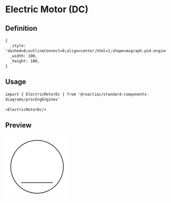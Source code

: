 # Electric Motor (DC)

## Definition

```
{
  _style: 'dashed=0;outlineConnect=0;align=center;html=1;shape=mxgraph.pid.engines.electric_motor_(dc);fontSize=45;',
  _width: 100,
  _height: 100,
}
```

## Usage

```
import { ElectricMotorDc } from '@reactiac/standard-components-diagrams/procEngEngines'

<ElectricMotorDc/>
```

## Preview

<img src="./electric-motor-dc.png" width="200"/>
